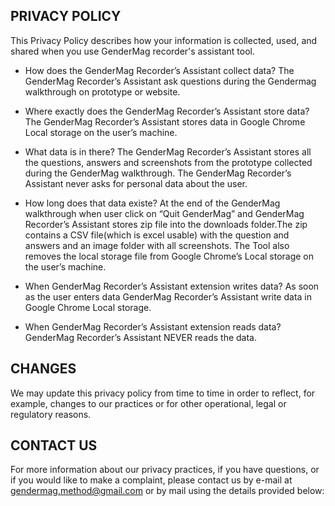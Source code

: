 ## PRIVACY POLICY

This Privacy Policy describes how your information is collected, used, and shared when you use GenderMag recorder's assistant tool.

* How does the GenderMag Recorder’s Assistant collect data?
The GenderMag Recorder’s Assistant ask questions during the Gendermag walkthrough on prototype or website.

* Where exactly does the GenderMag Recorder’s Assistant store data?
The GenderMag Recorder’s Assistant stores data in Google Chrome Local storage on the user’s machine. 

* What data is in there?
 The GenderMag Recorder’s Assistant stores all the questions, answers and screenshots from the prototype collected during the GenderMag walkthrough. The GenderMag Recorder’s Assistant never asks for personal data about the user.

* How long does that data existe?
At the end of  the GenderMag walkthrough when user click on “Quit GenderMag” and GenderMag Recorder’s Assistant stores zip file into the downloads folder.The zip contains a CSV file(which is excel usable) with the question and answers and an image folder with all screenshots. The Tool also removes the local storage file from Google Chrome’s Local storage on the user’s machine.

* When GenderMag Recorder’s Assistant extension writes data?
As soon as the user enters data GenderMag Recorder’s Assistant write data in Google Chrome Local storage.

* When GenderMag Recorder’s Assistant extension reads data?
 GenderMag Recorder’s Assistant NEVER reads the data.

## CHANGES

We may update this privacy policy from time to time in order to reflect, for example, changes to our practices or for other operational, legal or regulatory reasons.

## CONTACT US

For more information about our privacy practices, if you have questions, or if you would like to make a complaint, please contact us by e-mail at gendermag.method@gmail.com or by mail using the details provided below:
